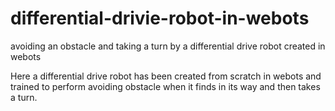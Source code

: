# differential-drivie-robot-in-webots
avoiding an obstacle and taking a turn by a differential drive robot created in webots

Here a differential drive robot has been created from scratch in webots and trained to perform avoiding obstacle when it finds in its way and then takes a turn.
